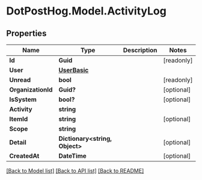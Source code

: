 # DotPostHog.Model.ActivityLog

## Properties

Name | Type | Description | Notes
------------ | ------------- | ------------- | -------------
**Id** | **Guid** |  | [readonly] 
**User** | [**UserBasic**](UserBasic.md) |  | 
**Unread** | **bool** |  | [readonly] 
**OrganizationId** | **Guid?** |  | [optional] 
**IsSystem** | **bool?** |  | [optional] 
**Activity** | **string** |  | 
**ItemId** | **string** |  | [optional] 
**Scope** | **string** |  | 
**Detail** | **Dictionary&lt;string, Object&gt;** |  | [optional] 
**CreatedAt** | **DateTime** |  | [optional] 

[[Back to Model list]](../README.md#documentation-for-models) [[Back to API list]](../README.md#documentation-for-api-endpoints) [[Back to README]](../README.md)

